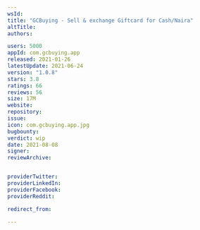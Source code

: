 ```yaml
---
wsId: 
title: "GCBuying - Sell & exchange Giftcard for Cash/Naira"
altTitle: 
authors:

users: 5000
appId: com.gcbuying.app
released: 2021-01-26
latestUpdate: 2021-06-24
version: "1.0.8"
stars: 3.8
ratings: 66
reviews: 56
size: 17M
website: 
repository: 
issue: 
icon: com.gcbuying.app.jpg
bugbounty: 
verdict: wip
date: 2021-08-08
signer: 
reviewArchive:


providerTwitter: 
providerLinkedIn: 
providerFacebook: 
providerReddit: 

redirect_from:

---
```



